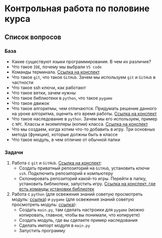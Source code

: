 # Контрольная работа по половине курса

## Список вопросов

### База

- Какие существуют языки программирования. В чем их различие?
- Что такое `IDE`, почему мы выбрали `VS code`
- Команды терминала. [Ссылка на конспект](../terminal-commands.md)
- Что такое `git`, что такое `GitHub`. Зачем мы используем `git` и `GitHub` в частности
- Что такое ssh ключи, как работают
- Что такое ветки, зачем нужны
- Что такое библиотеки в `python`, что такое `pygame`
- Что такое движок
- Что такое алгоритмы, чем отличаются. Придумать решение данного на уроке алгоритма, оценить его время работы. [Ссылка на конспект](../Module-3-Pygame/Lesson-4-algorithm-npc.ipynb)
- Что такое наследование в `python`. Зачем мы его используем, пример с `NPC`. Классы и экземпляры (копии) класса. [Ссылка на конспект](../Module-1-Python/Lesson-5-class-inheritance.ipynb)
- Что мы создаем, когда хотим что-то добавить в игру. Три основных метода (функции), которые должны быть в классе
- Что такое модуль, в чем отличие от обычной папки

### Задачи

1. Работа с `git` и `GitHub`. [Ссылка на конспект](../Module-2-GitHub/Lesson-1-git.md):
   - Создать приватный репозиторий на `GitHub`, установить ключи `ssh`. Подключить репозиторий к компьютеру
   - Склонировать репозиторий какой-то игры. Перейти в папку, установить библиотеки, запустить игру.
   [Ссылка на конспект, где есть команды установки библиотек](../Module-1-Python/Lesson-6-import.ipynb)
2. Работа с `python` (для освежения знаний советую просмотреть модуль: [ссылка](../Module-1-Python/)) и `pygame` (для освежения знаний советую просмотреть модуль: [ссылка](../Module-3-Pygame/)):
   - Создать `main.py`, там сделать настроики для `pygame` (можно копировать, главное, чтобы вы понимали, что копируете)
   - Создать модуль, где вы сделаете пример наследования
   - Сделать импорт модуля в `main.py`
   - Запустить программу
